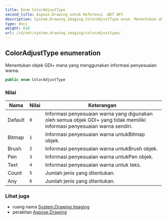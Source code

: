 ```yaml
---
title: Enum ColorAdjustType
second_title: Aspose.Drawing untuk Referensi .NET API
description: System.Drawing.Imaging.ColorAdjustType enum. Menentukan objek GDI mana yang menggunakan informasi penyesuaian warna.
type: docs
weight: 610
url: /id/net/system.drawing.imaging/coloradjusttype/
---
```

## ColorAdjustType enumeration

Menentukan objek GDI+ mana yang menggunakan informasi penyesuaian warna.

```csharp
public enum ColorAdjustType
```

### Nilai

| Nama | Nilai | Keterangan |
| --- | --- | --- |
| Default | `0` | Informasi penyesuaian warna yang digunakan oleh semua objek GDI+ yang tidak memiliki informasi penyesuaian warna sendiri. |
| Bitmap | `1` | Informasi penyesuaian warna untukBitmap objek. |
| Brush | `2` | Informasi penyesuaian warna untukBrush objek. |
| Pen | `3` | Informasi penyesuaian warna untukPen objek. |
| Text | `4` | Informasi penyesuaian warna untuk teks. |
| Count | `5` | Jumlah jenis yang ditentukan. |
| Any | `6` | Jumlah jenis yang ditentukan. |

### Lihat juga

* ruang nama [System.Drawing.Imaging](../../system.drawing.imaging/)
* perakitan [Aspose.Drawing](../../)


